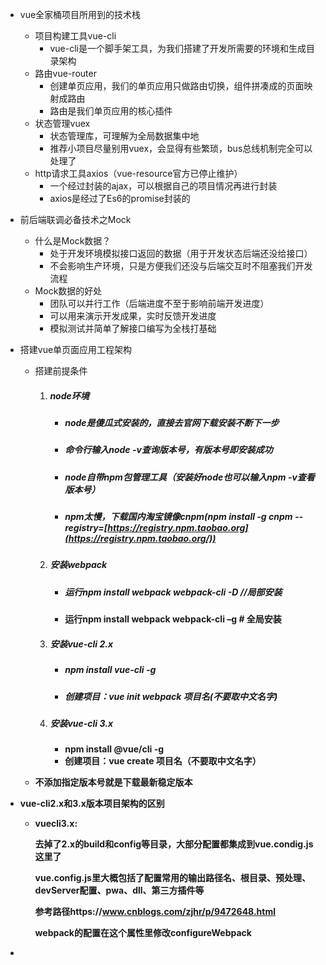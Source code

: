 * vue全家桶项目所用到的技术栈

  * 项目构建工具vue-cli
    * vue-cli是一个脚手架工具，为我们搭建了开发所需要的环境和生成目录架构
  * 路由vue-router
    * 创建单页应用，我们的单页应用只做路由切换，组件拼凑成的页面映射成路由
    * 路由是我们单页应用的核心插件
  * 状态管理vuex
    * 状态管理库，可理解为全局数据集中地
    * 推荐小项目尽量别用vuex，会显得有些繁琐，bus总线机制完全可以处理了
  * http请求工具axios（vue-resource官方已停止维护）
    * 一个经过封装的ajax，可以根据自己的项目情况再进行封装
    * axios是经过了Es6的promise封装的

* 前后端联调必备技术之Mock

  * 什么是Mock数据？
    * 处于开发环境模拟接口返回的数据（用于开发状态后端还没给接口）
    * 不会影响生产环境，只是方便我们还没与后端交互时不阻塞我们开发流程
  * Mock数据的好处
    * 团队可以并行工作（后端进度不至于影响前端开发进度）
    * 可以用来演示开发成果，实时反馈开发进度
    * 模拟测试并简单了解接口编写为全栈打基础

* 搭建vue单页面应用工程架构

  * 搭建前提条件

    1. ##### node环境

       - ##### node是傻瓜式安装的，直接去官网下载安装不断下一步

       - ##### 命令行输入node -v查询版本号，有版本号即安装成功

       - ##### node自带npm包管理工具（安装好node也可以输入npm -v查看版本号）

       - ##### npm太慢，下载国内淘宝镜像cnpm(npm install -g cnpm --registry=[https://registry.npm.taobao.org](https://registry.npm.taobao.org/))

    2. ##### 安装webpack

       - ##### 运行npm install webpack webpack-cli -D //局部安装

       - **运行npm install webpack webpack-cli –g # 全局安装**

    3. ##### 安装vue-cli 2.x

       - ##### npm install vue-cli -g

       - ##### 创建项目：vue init webpack 项目名(不要取中文名字)

    4. ##### 安装vue-cli 3.x

       - **npm install @vue/cli -g**
       - **创建项目：vue create 项目名（不要取中文名字）**

  * **不添加指定版本号就是下载最新稳定版本**

* **vue-cli2.x和3.x版本项目架构的区别**

  * **vuecli3.x:**

    **去掉了2.x的build和config等目录，大部分配置都集成到vue.condig.js这里了**

    **vue.config.js里大概包括了配置常用的输出路径名、根目录、预处理、devServer配置、pwa、dll、第三方插件等**

    **参考路径https://www.cnblogs.com/zjhr/p/9472648.html**

    **webpack的配置在这个属性里修改configureWebpack**

* 